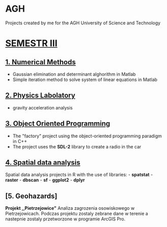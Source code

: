 # AGH
Projects created by me for the AGH University of Science and Technology

# [SEMESTR III](https://github.com/SzymonCogiel/AGH/tree/main/Semestr%20III)
  ## [1. Numerical Methods](https://github.com/SzymonCogiel/AGH/tree/main/Semestr%20III/Numerical%20Methods)
  - Gaussian elimination and determinant alghorithm in Matlab
  - Simple iteration method to solve system of linear equations in Matlab
  ## [2. Physics Labolatory](https://github.com/SzymonCogiel/AGH/tree/main/Semestr%20III/Physics%20II/gravity%20acceleration%20analysis)
  - gravity acceleration analysis
  ## [3. Object Oriented Programming](https://github.com/SzymonCogiel/AGH/tree/main/Semester%20III/Object%20Oriented%20Programming/CogielSzymon-etap2)
  - The "factory" project using the object-oriented programming paradigm in C++
  - The project uses the **SDL-2** library to create a radio in the car
  ## [4. Spatial data analysis](https://github.com/SzymonCogiel/AGH/tree/main/Semester%20III/Spatial%20data%20analysis)
  Spatial data analysis projects in R with the use of libraries:
    - **spatstat**
    - **raster**
    - **dbscan**
    - **sf**
    - **ggplot2**
    - **dplyr**
  ## [5. Geohazards]
  **Projekt ,,Pietrzejowice"**
  Analiza zagrozenia osowiskowego w Pietrzejowicach. Podczas projektu zostaly zebrane dane w terenie a nastepnie zostaly przetworzone w programie ArcGIS Pro.

